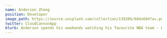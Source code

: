 ```yaml
---
name: Anderson Zhang
position: Developer
image_path: https://source.unsplash.com/collection/139386/604x604?a=.png
twitter: CloudCannonApp
blurb: Anderson spends his weekends watching his favourite NBA team - L.A. Clippers.
---
```

